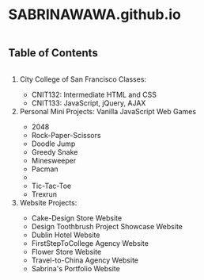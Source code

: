 # SABRINAWAWA.github.io
<h2 style="display: inline-block">Table of Contents</h2>
<ol>
    <li>City College of San Francisco Classes:</li>
    <ul>
    <li> CNIT132: Intermediate HTML and CSS </li>
    <li> CNIT133: JavaScript, jQuery, AJAX </li>
    </ul>
<li> Personal Mini Projects: Vanilla JavaScript Web Games</li>
    <ul>
      <li> 2048 </li>
      <li> Rock-Paper-Scissors </li>
      <li> Doodle Jump </li>
      <li> Greedy Snake </li>
      <li> Minesweeper </li>
      <li> Pacman <li>
      <li> Tic-Tac-Toe </li>
      <li> Trexrun </li>
    </ul>
<li> Website Projects: </li>
    <ul>
      <li> Cake-Design Store Website </li>
      <li> Design Toothbrush Project Showcase Website </li>
      <li> Dublin Hotel Website </li>
      <li> FirstStepToCollege Agency Website </li>
      <li> Flower Store Website </li>
      <li> Travel-to-China Agency Website </li>
      <li> Sabrina's Portfolio Website </li>
    </ul>
</ol>
